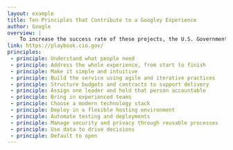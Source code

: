 ```yaml
---
layout: example
title: Ten Principles that Contribute to a Googley Experience
author: Google
overview: |
    To increase the success rate of these projects, the U.S. Government needs a new approach. We created a playbook of 13 key “plays” drawn from successful best practices from the private sector and government that, if followed together, will help government build effective digital services
link: https://playbook.cio.gov/
principles:
 - principle: Understand what people need
 - principle: Address the whole experience, from start to finish
 - principle: Make it simple and intuitive
 - principle: Build the service using agile and iterative practices
 - principle: Structure budgets and contracts to support delivery
 - principle: Assign one leader and hold that person accountable
 - principle: Bring in experienced teams
 - principle: Choose a modern technology stack
 - principle: Deploy in a flexible hosting environment
 - principle: Automate testing and deployments
 - principle: Manage security and privacy through reusable processes
 - principle: Use data to drive decisions
 - principle: Default to open
---
```

